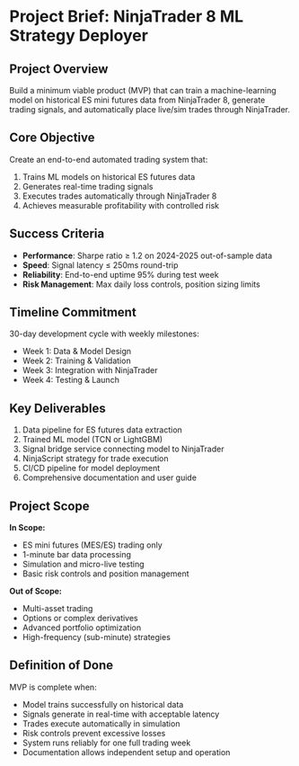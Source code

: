 # Project Brief: NinjaTrader 8 ML Strategy Deployer

## Project Overview
Build a minimum viable product (MVP) that can train a machine-learning model on historical ES mini futures data from NinjaTrader 8, generate trading signals, and automatically place live/sim trades through NinjaTrader.

## Core Objective
Create an end-to-end automated trading system that:
1. Trains ML models on historical ES futures data
2. Generates real-time trading signals
3. Executes trades automatically through NinjaTrader 8
4. Achieves measurable profitability with controlled risk

## Success Criteria
- **Performance**: Sharpe ratio ≥ 1.2 on 2024-2025 out-of-sample data
- **Speed**: Signal latency ≤ 250ms round-trip
- **Reliability**: End-to-end uptime 95% during test week
- **Risk Management**: Max daily loss controls, position sizing limits

## Timeline Commitment
30-day development cycle with weekly milestones:
- Week 1: Data & Model Design
- Week 2: Training & Validation  
- Week 3: Integration with NinjaTrader
- Week 4: Testing & Launch

## Key Deliverables
1. Data pipeline for ES futures data extraction
2. Trained ML model (TCN or LightGBM)
3. Signal bridge service connecting model to NinjaTrader
4. NinjaScript strategy for trade execution
5. CI/CD pipeline for model deployment
6. Comprehensive documentation and user guide

## Project Scope
**In Scope:**
- ES mini futures (MES/ES) trading only
- 1-minute bar data processing
- Simulation and micro-live testing
- Basic risk controls and position management

**Out of Scope:**
- Multi-asset trading
- Options or complex derivatives
- Advanced portfolio optimization
- High-frequency (sub-minute) strategies

## Definition of Done
MVP is complete when:
- Model trains successfully on historical data
- Signals generate in real-time with acceptable latency
- Trades execute automatically in simulation
- Risk controls prevent excessive losses
- System runs reliably for one full trading week
- Documentation allows independent setup and operation 